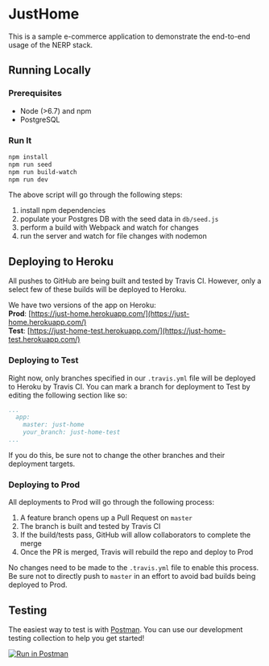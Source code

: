 # JustHome 

This is a sample e-commerce application to demonstrate the end-to-end usage
of the NERP stack.

## Running Locally

### Prerequisites
- Node (>6.7) and npm
- PostgreSQL

### Run It

```sh
npm install
npm run seed
npm run build-watch
npm run dev
```

The above script will go through the following steps:
1. install npm dependencies
1. populate your Postgres DB with the seed data in `db/seed.js`
1. perform a build with Webpack and watch for changes
1. run the server and watch for file changes with nodemon

## Deploying to Heroku

All pushes to GitHub are being built and tested by Travis CI. However, only a select few of these builds will be deployed to Heroku.

We have two versions of the app on Heroku:  
**Prod**: [https://just-home.herokuapp.com/](https://just-home.herokuapp.com/)  
**Test**: [https://just-home-test.herokuapp.com/](https://just-home-test.herokuapp.com/)  

### Deploying to Test

Right now, only branches specified in our `.travis.yml` file will be deployed to Heroku by Travis CI. You can mark a branch for deployment to Test by editing the following section like so:

```yml
...
  app:
    master: just-home
    your_branch: just-home-test
...
```

If you do this, be sure not to change the other branches and their deployment targets.

### Deploying to Prod

All deployments to Prod will go through the following process:

1. A feature branch opens up a Pull Request on `master`
2. The branch is built and tested by Travis CI
3. If the build/tests pass, GitHub will allow collaborators to complete the merge
4. Once the PR is merged, Travis will rebuild the repo and deploy to Prod

No changes need to be made to the `.travis.yml` file to enable this process. Be sure not to directly push to `master` in an effort to avoid bad builds being deployed to Prod.

## Testing

The easiest way to test is with [Postman](https://www.getpostman.com/). You can use our development testing
collection to help you get started!

[![Run in Postman](https://run.pstmn.io/button.svg)](https://app.getpostman.com/run-collection/5163bc4d4c0126c3c191)
